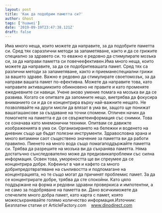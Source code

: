 ```yaml
---
layout: post
title: 'Как да подобрим паметта си?'
author: Ghost
tags: ['huawei']
date: '2019-09-19T23:47:38.121Z'
draft: false
---
```


Има много неща, които можете да направите, за да подобрите паметта си. Сред тях саразлични методи за запаметяване, както и да се грижите специално за здравето си. то еважно е редовно да стимулирате мозъка си, за да направи паметта си повечеефективен.Има много неща, които можете да направите, за да се подобритевашата памет. Сред тях са различни методи за запаметяване, както и приеманеспециални грижи за вашето здраве. Важно е редовно да стимулирате своетомозък, за да направи вашата памет по-ефективна. Можете да направите това, като направите активациикоито обикновено не правите и като променяте ежедневните си навици. Учене aново умение помага на мозъка ви да се развива. Когато се опитвате да запомните нещо, виетрябва да фокусира вниманието си и да се концентрира върху най-важните нещато. Не позволявайте на други мисли да влязат в ума ви, защото ще понижат вашаташансове за създаване на точни спомени. Отличен начин да помогнете на паметта е да се свържетеинформация със снимки. Това се означава като мнемонични техники. Опитвам се давижте изображенията в ума си. Организирането на бележки и воденето на дневник също ще бъдат полезни инструменти. Здравословна храна и много витамини саот съществено значение за паметта ви да работи правилно. Пиенето на много вода също помагаподдържайте паметта си. Трябва да разрешите на мозъка ви да съхранява паметта. Няма достатъчно сънследователно може да предизвикапроблеми със силна информация. Освен това, умореността ще ви спреумее да се концентрира добре. Кофеинът в чая и кафето са много добрипредотвратяване на сънливостта и подпомагане на концентрацията, но те също могат да причинят проблемис памет. За да се концентрирате добре, трябва да сте спокойни. Като цяло поддържане на форма и редовни здравни проверкиса и импотентни, а не само за подобряване на паметта ви. Дано всичкиможете да спечелите много добра памет, като карта с памет, която можесъхранявайте голямо количество информация.Източник: Безплатни статии от ArticleFactory.com    www.dinodirect.com
